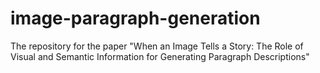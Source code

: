 # image-paragraph-generation
The repository for the paper "When an Image Tells a Story: The Role of Visual and Semantic Information for Generating Paragraph Descriptions"
